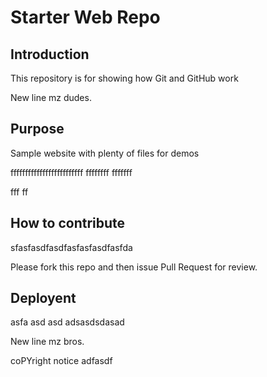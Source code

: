 # Starter Web Repo


## Introduction

This repository is for showing how Git and GitHub work

New line mz dudes.

## Purpose

Sample website with plenty of files for demos

fffffffffffffffffffffffff
ffffffff
fffffff

fff
ff

## How to contribute
sfasfasdfasdfasfasfasdfasfda

Please fork this repo and then issue Pull Request for review.
## Deployent
asfa
asd
asd
adsasdsdasad


New line mz bros.

coPYright notice adfasdf
